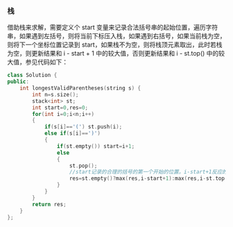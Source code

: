 ### 栈

借助栈来求解，需要定义个 start 变量来记录合法括号串的起始位置，遍历字符串，如果遇到左括号，则将当前下标压入栈，如果遇到右括号，如果当前栈为空，则将下一个坐标位置记录到 start，如果栈不为空，则将栈顶元素取出，此时若栈为空，则更新结果和 i - start + 1 中的较大值，否则更新结果和 i - st.top() 中的较大值，参见代码如下：

```c++
class Solution {
public:
    int longestValidParentheses(string s) {
        int n=s.size();
        stack<int> st;
        int start=0,res=0;
        for(int i=0;i<n;i++)
        {
            if(s[i]=='(') st.push(i);
            else if(s[i]==')')
            {
                if(st.empty()) start=i+1;
                else
                {
                    st.pop();
                    //start记录的合理的括号的第一个开始的位置。i-start+1反应的是最长的长度
                    res=st.empty()?max(res,i-start+1):max(res,i-st.top());  
                }
            }
        }
        return res; 
    }
};
```

### 

